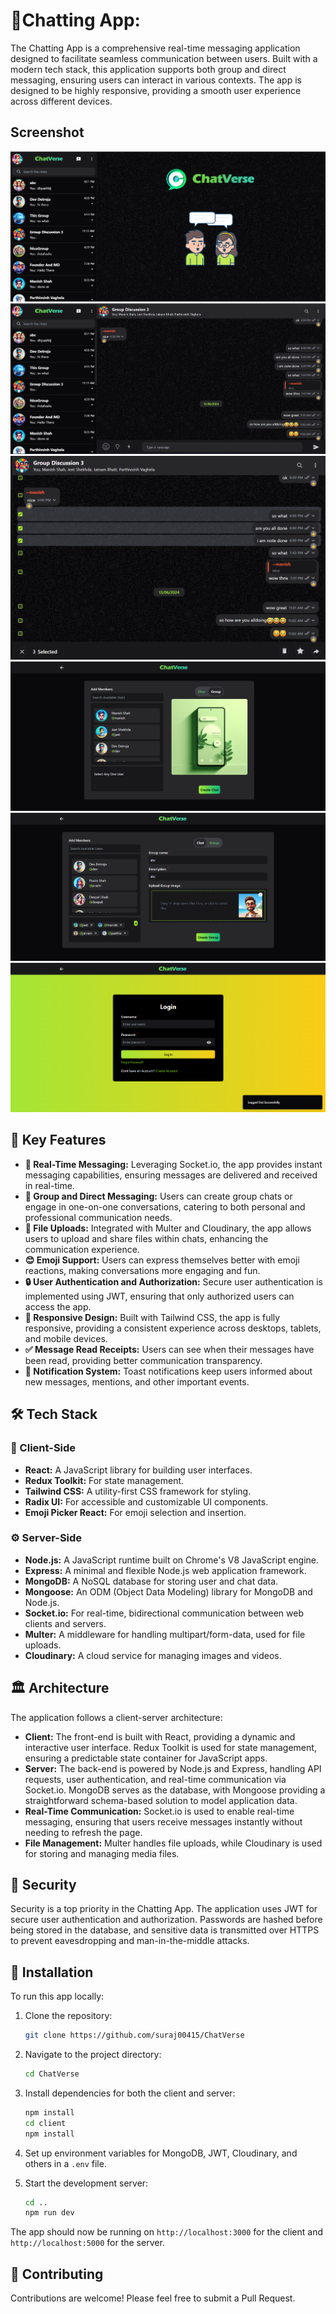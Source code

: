 
# 💬Chatting App:

The Chatting App is a comprehensive real-time messaging application designed to facilitate seamless communication between users. Built with a modern tech stack, this application supports both group and direct messaging, ensuring users can interact in various contexts. The app is designed to be highly responsive, providing a smooth user experience across different devices.
## Screenshot

![Chatting App Screenshot](./screenshots/a.png?raw=true)
![Chatting App Screenshot](./screenshots/b.png?raw=true)
![Chatting App Screenshot](./screenshots/c.png?raw=true)
![Chatting App Screenshot](./screenshots/d.png?raw=true)
![Chatting App Screenshot](./screenshots/e.png?raw=true)
![Chatting App Screenshot](./screenshots/f.png?raw=true)


## 🌟 Key Features

- **💬 Real-Time Messaging:** Leveraging Socket.io, the app provides instant messaging capabilities, ensuring messages are delivered and received in real-time.
- **👥 Group and Direct Messaging:** Users can create group chats or engage in one-on-one conversations, catering to both personal and professional communication needs.
- **📁 File Uploads:** Integrated with Multer and Cloudinary, the app allows users to upload and share files within chats, enhancing the communication experience.
- **😊 Emoji Support:** Users can express themselves better with emoji reactions, making conversations more engaging and fun.
- **🔒 User Authentication and Authorization:** Secure user authentication is implemented using JWT, ensuring that only authorized users can access the app.
- **📱 Responsive Design:** Built with Tailwind CSS, the app is fully responsive, providing a consistent experience across desktops, tablets, and mobile devices.
- **✅ Message Read Receipts:** Users can see when their messages have been read, providing better communication transparency.
- **🔔 Notification System:** Toast notifications keep users informed about new messages, mentions, and other important events.

## 🛠️ Tech Stack

### 🎨 Client-Side
- **React:** A JavaScript library for building user interfaces.
- **Redux Toolkit:** For state management.
- **Tailwind CSS:** A utility-first CSS framework for styling.
- **Radix UI:** For accessible and customizable UI components.
- **Emoji Picker React:** For emoji selection and insertion.

### ⚙️ Server-Side
- **Node.js:** A JavaScript runtime built on Chrome's V8 JavaScript engine.
- **Express:** A minimal and flexible Node.js web application framework.
- **MongoDB:** A NoSQL database for storing user and chat data.
- **Mongoose:** An ODM (Object Data Modeling) library for MongoDB and Node.js.
- **Socket.io:** For real-time, bidirectional communication between web clients and servers.
- **Multer:** A middleware for handling multipart/form-data, used for file uploads.
- **Cloudinary:** A cloud service for managing images and videos.

## 🏛️ Architecture

The application follows a client-server architecture:

- **Client:** The front-end is built with React, providing a dynamic and interactive user interface. Redux Toolkit is used for state management, ensuring a predictable state container for JavaScript apps.
- **Server:** The back-end is powered by Node.js and Express, handling API requests, user authentication, and real-time communication via Socket.io. MongoDB serves as the database, with Mongoose providing a straightforward schema-based solution to model application data.
- **Real-Time Communication:** Socket.io is used to enable real-time messaging, ensuring that users receive messages instantly without needing to refresh the page.
- **File Management:** Multer handles file uploads, while Cloudinary is used for storing and managing media files.

## 🔐 Security

Security is a top priority in the Chatting App. The application uses JWT for secure user authentication and authorization. Passwords are hashed before being stored in the database, and sensitive data is transmitted over HTTPS to prevent eavesdropping and man-in-the-middle attacks.

## 🚀 Installation

To run this app locally:

1. Clone the repository:
   ```bash
   git clone https://github.com/suraj00415/ChatVerse
   ```

2. Navigate to the project directory:
   ```bash
   cd ChatVerse
   ```

3. Install dependencies for both the client and server:
   ```bash
   npm install
   cd client
   npm install
   ```

4. Set up environment variables for MongoDB, JWT, Cloudinary, and others in a `.env` file.

5. Start the development server:
   ```bash
   cd ..
   npm run dev
   ```

The app should now be running on `http://localhost:3000` for the client and `http://localhost:5000` for the server.

## 🤝 Contributing

Contributions are welcome! Please feel free to submit a Pull Request.
